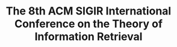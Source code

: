 ---
title: The 8th ACM SIGIR International Conference on the Theory of Information Retrieval
website: https://www.ictir2022.org
category: information-retrieval
timezone: AoE
published: 2022-02-23
updated: 2022-02-23
important_dates:
    - title: Paper submission deadline (tentative)
      date: 2022-04-26 23:59:59
---